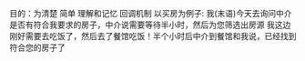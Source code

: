目的：为清楚 简单 理解和记忆 回调机制
    以买房为例子: 
    我(末语)今天去询问中介 是否有符合我要求的房子，中介说需要等待半小时，然后为您筛选出房源
我这边刚好需要去吃饭了，然后去了餐馆吃饭！半个小时后中介到餐馆和我说，已经找到符合您的房子了